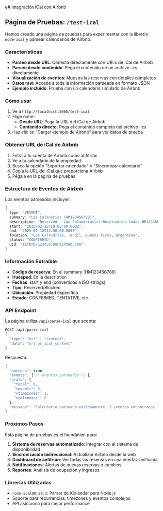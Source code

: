 e# Integración iCal con Airbnb

## Página de Pruebas: `/test-ical`

Hemos creado una página de pruebas para experimentar con la librería `node-ical` y parsear calendarios de Airbnb.

### Características

- **Parseo desde URL**: Conecta directamente con URLs de iCal de Airbnb
- **Parseo desde contenido**: Pega el contenido de un archivo .ics directamente
- **Visualización de eventos**: Muestra las reservas con detalles completos
- **Datos raw**: Accede a toda la información parseada en formato JSON
- **Ejemplo incluido**: Prueba con un calendario simulado de Airbnb

### Cómo usar

1. Ve a `http://localhost:3000/test-ical`
2. Elige entre:
   - **Desde URL**: Pega la URL del iCal de Airbnb
   - **Contenido directo**: Pega el contenido completo del archivo .ics
3. Haz clic en "Cargar ejemplo de Airbnb" para ver datos de prueba

### Obtener URL de iCal de Airbnb

1. Entra a tu cuenta de Airbnb como anfitrión
2. Ve a tu calendario de la propiedad
3. Busca la opción "Exportar calendario" o "Sincronizar calendario"
4. Copia la URL del iCal que proporciona Airbnb
5. Pégala en la página de pruebas

### Estructura de Eventos de Airbnb

Los eventos parseados incluyen:

```typescript
{
  type: "VEVENT",
  summary: "Las Calandrias (HM123456789)",
  description: "Reserved - Las Calandrias\n\nReservation Code: HM123456789\nGuest: María González...",
  start: "2025-02-15T18:00:00.000Z",
  end: "2025-02-18T14:00:00.000Z",
  location: "Las Calandrias, Tandil, Buenos Aires, Argentina",
  status: "CONFIRMED",
  uid: "airbnb-123456789@airbnb.com"
}
```

### Información Extraíble

- **Código de reserva**: En el summary (HM123456789)
- **Huésped**: En la description
- **Fechas**: start y end (convertidas a ISO strings)
- **Tipo**: Reserved/Blocked
- **Ubicación**: Propiedad específica
- **Estado**: CONFIRMED, TENTATIVE, etc.

### API Endpoint

La página utiliza `/api/parse-ical` que acepta:

```javascript
POST /api/parse-ical
{
  "type": "url" | "content",
  "data": "url_or_ical_content"
}
```

Respuesta:
```javascript
{
  "success": true,
  "events": { /* eventos parseados */ },
  "stats": {
    "total": 6,
    "vevents": 5,
    "vtimezones": 1,
    "vcalendars": 0
  },
  "message": "Calendario parseado exitosamente. 5 eventos encontrados."
}
```

### Próximos Pasos

Esta página de pruebas es el foundation para:

1. **Sistema de reservas automatizado**: Integrar con el sistema de disponibilidad
2. **Sincronización bidireccional**: Actualizar Airbnb desde la web
3. **Dashboard de anfitrión**: Ver todas las reservas en una interfaz unificada
4. **Notificaciones**: Alertas de nuevas reservas o cambios
5. **Reportes**: Análisis de ocupación y ingresos

### Librerías Utilizadas

- `node-ical@0.20.1`: Parser de iCalendar para Node.js
- Soporte para recurrencias, timezones y eventos complejos
- API asíncrona para mejor performance 